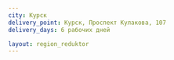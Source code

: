```yaml
---
city: Курск
delivery_point: Курск, Проспект Кулакова, 107
delivery_days: 6 рабочих дней

layout: region_reduktor
---
```

